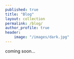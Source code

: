 ```yaml
---
published: true
title: "Blog"
layout: collection
permalink: /blog/
author_profile: true
header: 
    image: "/images/dark.jpg"
---
```


coming soon...



<!-- {% include group-by-array collection=site.posts field="tags" %}

{% for tag in group_names %}
  {% assign posts = group_items[forloop.index0] %}
  <h2 id="{{ tag | slugify }}" class="archive__subtitle">{{ tag }}</h2>
  {% for post in posts %}
    {% include archive-single.html %}
  {% endfor %}
{% endfor %}



